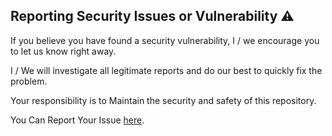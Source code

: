 ## Reporting Security Issues or Vulnerability ⚠️

If you believe you have found a security vulnerability, I / we encourage you to let us know right away.

I / We will investigate all legitimate reports and do our best to quickly fix the problem. 

Your responsibility is to Maintain the security and safety of this repository.

You Can Report Your Issue [here](https://github.com/offensive-vk/AwesomeTesting/issues).
